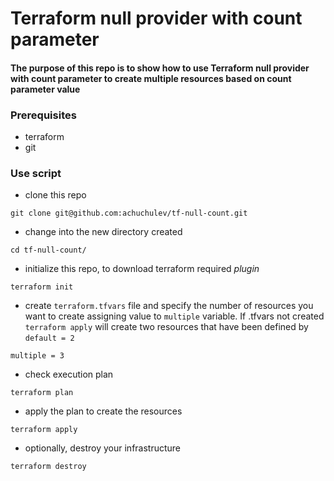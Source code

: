 # Terraform null provider with count parameter

#### The purpose of this repo is to show how to use Terraform null provider with count parameter to create multiple resources based on count parameter value

### Prerequisites

* terraform
* git

### Use script

* clone this repo
```
git clone git@github.com:achuchulev/tf-null-count.git
```

* change into the new directory created 
```
cd tf-null-count/
```

* initialize this repo, to download terraform required *plugin*
```
terraform init
```

* create `terraform.tfvars` file and specify the number of resources you want to create assigning value to `multiple` variable. If .tfvars not created `terraform apply` will create two resources that have been defined by `default = 2`

```
multiple = 3
```

* check execution plan
 ```
 terraform plan
 ```
 
* apply the plan to create the resources 
```
terraform apply
```

* optionally, destroy your infrastructure
```
terraform destroy
```
